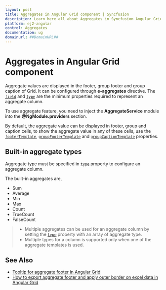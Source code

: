 ```yaml
---
layout: post
title: Aggregates in Angular Grid component | Syncfusion
description: Learn here all about Aggregates in Syncfusion Angular Grid component of Syncfusion Essential JS 2 and more.
platform: ej2-angular
control: Aggregates 
documentation: ug
domainurl: ##DomainURL##
---
```


# Aggregates in Angular Grid component

Aggregate values are displayed in the footer, group footer and group caption of Grid. It can be configured through **e-aggregates** directive.
The [`field`](https://ej2.syncfusion.com/angular/documentation/api/grid/aggregateColumnDirective/#field) and [`type`](https://ej2.syncfusion.com/angular/documentation/api/grid/aggregateColumnDirective/#type)
 are the minimum properties required to represent an aggregate column.

To use aggregate feature, you need to inject the **AggregateService** module into the **@NgModule.providers** section.

By default, the aggregate value can be displayed in footer, group and caption cells, to
show the aggregate value in any of these cells, use the [`footerTemplate`](https://ej2.syncfusion.com/angular/documentation/api/grid/aggregateColumn/#footertemplate),
[`groupFooterTemplate`](https://ej2.syncfusion.com/angular/documentation/api/grid/aggregateColumn/#groupfootertemplate) and
[`groupCaptionTemplate`](https://ej2.syncfusion.com/angular/documentation/api/grid/aggregateColumn/#groupcaptiontemplate) properties.

## Built-in aggregate types

Aggregate type must be specified in [`type`](https://ej2.syncfusion.com/angular/documentation/api/grid/aggregateColumnDirective/#type) property to configure an aggregate column.

The built-in aggregates are,
* Sum
* Average
* Min
* Max
* Count
* TrueCount
* FalseCount

> * Multiple aggregates can be used for an aggregate column by setting the [`type`](https://ej2.syncfusion.com/angular/documentation/api/grid/aggregateColumnDirective/#type)
 property
with an array of aggregate type.
> * Multiple types for a column is supported only when one of the aggregate templates is used.

## See Also

* [Tooltip for aggregate footer in Angular Grid](https://www.syncfusion.com/forums/154190/tooltip-for-aggregate-footer-in-angular-grid)
* [How to export aggregate footer and apply outer border on excel data in Angular Grid](https://www.syncfusion.com/forums/151023/how-to-export-aggregate-footer-and-apply-outer-border-on-excel-data-in-angular-grid)